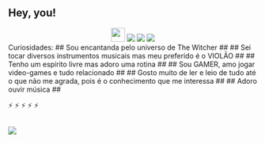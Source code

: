 ## Hey, you! 


 
 
<div align="center"> 
  <a href="https://steamcommunity.com/id/moonlher" target="_blank"><img src="https://logodownload.org/wp-content/uploads/2018/01/steam-logo.png" height=28 weight=100 target=_blank"></a>
   <a href="https://www.youtube.com/channel/UCv7b7jAR9vAVOknn2KNbDSg" target="_blank"><img src="https://img.shields.io/badge/YouTube-FF0000?style=for-the-badge&logo=youtube&logoColor=white" target="_blank"></a>
  <a href="https://www.instagram.com/moonlher/" target="_blank"><img src="https://img.shields.io/badge/-Instagram-%23E4405F?style=for-the-badge&logo=instagram&logoColor=white" target="_blank"></a>
 	<a href="https://www.twitch.tv/moonlher" target="_blank"><img src="https://img.shields.io/badge/Twitch-9146FF?style=for-the-badge&logo=twitch&logoColor=white" target="_blank"></a> 

 
</div>
   Curiosidades:
 ##  Sou encantanda pelo universo de The Witcher ##
 ##  Sei tocar diversos instrumentos musicais mas meu preferido é o VIOLÃO ##
 ##  Tenho um espírito livre mas adoro uma rotina ##
 ##  Sou GAMER, amo jogar video-games e tudo relacionado ##
 ##  Gosto muito de ler e leio de tudo até o que não me agrada, pois é o conhecimento que me interessa ##
 ##  Adoro ouvir música ##
 
⚡
⚡
⚡
⚡
⚡
 

    
 ##
 ##
 ##
 ##
 ##
 ## 

 
<IMG SRC="https://i.pinimg.com/originals/65/f3/42/65f342137b9a315311b97b1ee2df979c.gif" >





